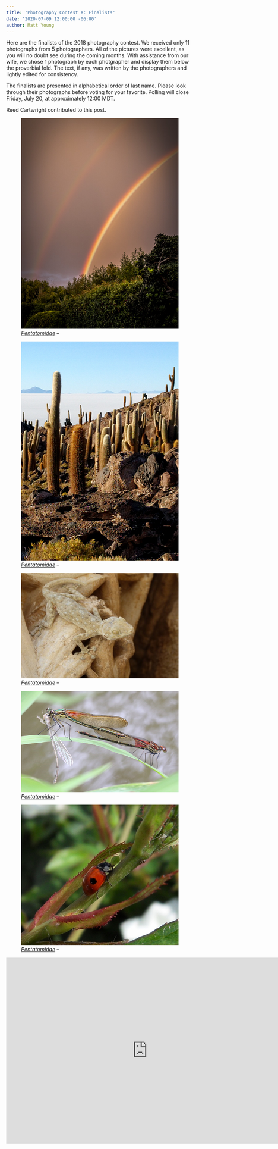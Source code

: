 ```yaml
---
title: 'Photography Contest X: Finalists'
date: '2020-07-09 12:00:00 -06:00'
author: Matt Young
---
```


Here are the finalists of the 2018 photography contest. We received only 11 photographs from 5 photographers. All of the pictures were excellent, as you will no doubt see during the coming months. With assistance from our wife, we chose 1 photograph by each photgrapher and display them below the proverbial fold. The text, if any, was written by the photographers and lightly edited for consistency.

The finalists are presented in alphabetical order of last name. Please look through their photographs before voting for your favorite. Polling will close Friday, July 20, at approximately 12:00 MDT.

Reed Cartwright contributed to this post.

<!--more-->

<figure>
<img src="/uploads/2018/Moore.Double_Rainbow.jpg" alt="Rainbow"/>
<figcaption>
<a href="http://bugguide.net/node/view/182"><i>Pentatomidae</i></a> &ndash; </figcaption>
</figure>

<figure>
<img src="/uploads/2018/Rice_Alan.Isla Incahuasi.jpg" alt="Rainbow"/>
<figcaption>
<a href="http://bugguide.net/node/view/182"><i>Pentatomidae</i></a> &ndash; </figcaption>
</figure>


<figure>
<img src="/uploads/2018/Siccha.Ptyodactylus_guttasus_on_Chapel_of_Ascension.jpg" alt="Rainbow"/>
<figcaption>
<a href="http://bugguide.net/node/view/182"><i>Pentatomidae</i></a> &ndash; </figcaption>
</figure>


<figure>
<img src="/uploads/2018/Sturtevant.3.American_Rubyspots.jpg" alt="Rainbow"/>
<figcaption>
<a href="http://bugguide.net/node/view/182"><i>Pentatomidae</i></a> &ndash; </figcaption>
</figure>


<figure>
<img src="/uploads/2018/Susek.Adalia_bipunctata.jpg" alt="Rainbow"/>
<figcaption>
<a href="http://bugguide.net/node/view/182"><i>Pentatomidae</i></a> &ndash; </figcaption>
</figure>

<iframe src="https://docs.google.com/forms/d/e/1FAIpQLScgEETqFjBnVse02aTczO1-019FL7mkF_DhUzoKKIHZJN402Q/viewform?embedded=true" width="760" height="500" frameborder="0" marginheight="0" marginwidth="0">Loading...</iframe>










